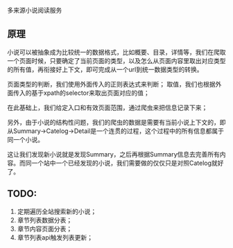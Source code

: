 多来源小说阅读服务

## 原理

小说可以被抽象成为比较统一的数据格式，比如概要、目录，详情等，我们在爬取一个页面时候，只要确定了当前页面的类型，以及怎么从页面内容里取出对应类型的所有值，再衔接好上下文，即可完成从一个url到统一数据类型的转换。

页面类型的判断，我们使用外面传入的正则表达式来判断；
取值，我们也根据外面传入的基于xpath的selector来取出页面对应的值；

在此基础上，我们给定入口和有效页面范围，通过爬虫来把信息记录下来；


另外，由于小说的结构性问题，我们的爬虫的数据是需要有当前小说上下文的，即从Summary->Catelog->Detail是一个连贯的过程，这个过程中的所有信息都属于同一个小说。

这让我们发现新小说就是发现Summary，之后再根据Summary信息去完善所有内容。而同一个站中一个已经发现的小说，我们需要做的仅仅只是对照Catelog就好了。

## TODO:
1. 定期遍历全站搜索新的小说；
2. 章节列表数据分表；
3. 章节内容页面分表；
4. 章节列表api触发列表更新；